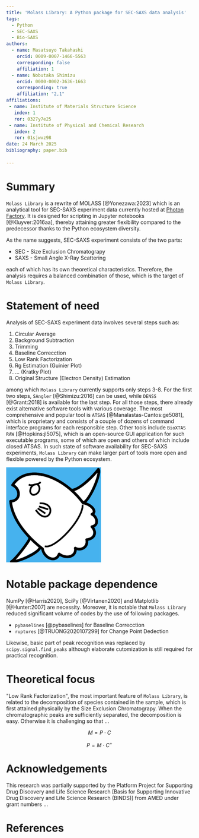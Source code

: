 ```yaml
---
title: 'Molass Library: A Python package for SEC-SAXS data analysis'
tags:
  - Python
  - SEC-SAXS
  - Bio-SAXS
authors:
  - name: Masatsuyo Takahashi
    orcid: 0009-0007-1466-5563
    corresponding: false    
    affiliation: 1
  - name: Nobutaka Shimizu
    orcid: 0000-0002-3636-1663
    corresponding: true
    affiliation: "2,1"
affiliations:
 - name: Institute of Materials Structure Science
   index: 1
   ror: 0327y7e25
 - name: Institute of Physical and Chemical Research
   index: 2
   ror: 01sjwvz98
date: 24 March 2025
bibliography: paper.bib

---
```


# Summary

`Molass Library` is a rewrite of MOLASS [@Yonezawa:2023] which is an analytical tool for SEC-SAXS experiment data currently hosted at [Photon Factory](https://pfwww.kek.jp/saxs/MOLASS.html). It is designed for scripting in Jupyter notebooks [@Kluyver:2016aa], thereby attaining greater flexibility compared to the predecessor thanks to the Python ecosystem diversity.

As the name suggests, SEC-SAXS experiment consists of the two parts:

* SEC - Size Exclusion Chromatograpy
* SAXS - Small Angle X-Ray Scattering

each of which has its own theoretical characteristics. Therefore, the analysis requires a balanced combination of those, which is the target of `Molass Library`.

# Statement of need

Analysis of SEC-SAXS experiment data involves several steps such as:

1. Circular Average
2. Background Subtraction
3. Trimming
4. Baseline Correcction
5. Low Rank Factorization
6. Rg Estimation (Guinier Plot)
8. ... (Kratky Plot)
9. Original Structure (Electron Density) Estimation

among which `Molass Library` currently supports only steps 3-8. For the first two steps, `SAngler` [@Shimizu:2016] can be used, while `DENSS` [@Grant:2018] is available for the last step. For all those steps, there already exist alternative software tools with various coverage. The most comprehensive and popular tool is `ATSAS` [@Manalastas-Cantos:ge5081], which is proprietary and consists of a couple of dozens of command interface programs for each responsible step. Other tools include `BioXTAS RAW` [@Hopkins:jl5075], which is an open-source GUI application for such executable programs, some of which are open and others of which include closed ATSAS. In such state of software availability for SEC-SAXS experiments, `Molass Library` can make larger part of tools more open and flexible powered by the Python ecosystem.

![Logo of Molass Library created by K. Yatabe](docs/_static/molass_256.png)

# Notable package dependence

NumPy [@Harris2020], SciPy [@Virtanen2020] and Matplotlib [@Hunter:2007] are necessity. Moreover, it is notable that `Molass Library` reduced significant volume of codes by the use of following packages.

* `pybaselines` [@pybaselines] for Baseline Correcction
* `ruptures` [@TRUONG2020107299] for Change Point Dedection

Likewise, basic part of peak recognition was replaced by `scipy.signal.find_peaks` although elaborate cutomization is still required for practical recognition.

# Theoretical focus

"Low Rank Factorization", the most important feature of `Molass Library`, is related to the decomposition of species contained in the sample, which is first attained physically by the Size Exclusion Chromatograpy. When the chromatographic peaks are sufficiently separated, the decomposition is easy. Otherwise it is challenging so that ... 

$$ M = P \cdot C  $$

$$ P = M \cdot C^{+}  $$


# Acknowledgements

This research was partially supported by the Platform Project for Supporting Drug Discovery and Life Science Research [Basis for Supporting Innovative Drug Discovery and Life Science Research (BINDS)] from AMED under grant numbers ...

# References

